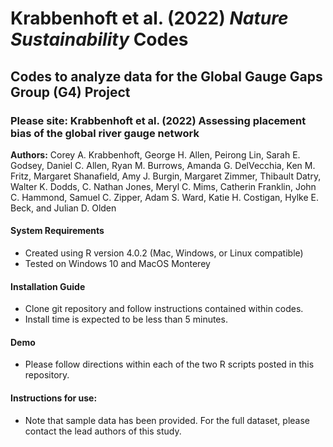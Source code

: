 # Krabbenhoft et al. (2022) *Nature Sustainability* Codes
## Codes to analyze data for the Global Gauge Gaps Group (G4) Project

### Please site:  Krabbenhoft et al. (2022) Assessing placement bias of the global river gauge network 
**Authors:** Corey A. Krabbenhoft, George H. Allen, Peirong Lin, Sarah E. Godsey, Daniel C. Allen, Ryan M. Burrows, Amanda G. DelVecchia, Ken M. Fritz, Margaret
Shanafield, Amy J. Burgin, Margaret Zimmer, Thibault Datry, Walter K. Dodds, C. Nathan Jones, Meryl C. Mims, Catherin Franklin, John C. Hammond, Samuel C. Zipper, Adam S. Ward, Katie H. Costigan, Hylke E. Beck, and Julian D. Olden

#### System Requirements
* Created using R version 4.0.2 (Mac, Windows, or Linux compatible)
* Tested on Windows 10 and MacOS Monterey

#### Installation Guide
* Clone git repository and follow instructions contained within codes.
* Install time is expected to be less than 5 minutes. 

#### Demo
* Please follow directions within each of the two R scripts posted in this repository. 

#### Instructions for use:
* Note that sample data has been provided. For the full dataset, please contact the lead authors of this study. 
